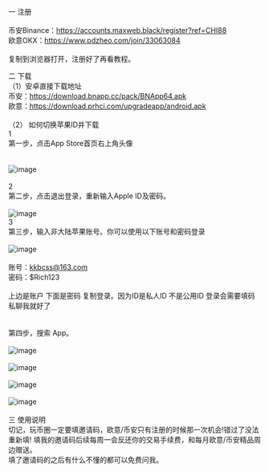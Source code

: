 


一 注册<br/><br/>
币安Binance：https://accounts.maxweb.black/register?ref=CHI88<br/>欧意OKX：https://www.pdzheo.com/join/33063084<br/><br/>
复制到浏览器打开，注册好了再看教程。

二 下载
<br/>（1）安卓直接下载地址<br/>币安：https://download.bnapp.cc/pack/BNApp64.apk<br/>
欧意：https://download.prhci.com/upgradeapp/android.apk
<br/><br/>（2） 如何切换苹果ID并下载<br/>1<br/>第一步，点击App Store首页右上角头像<br/><br/><br/>
![image](crypto_pics/AppMain.jpg)
<br/><br/>2<br/>第二步，点击退出登录，重新输入Apple ID及密码。<br/><br/>
![image](crypto_pics/AppRe.jpg)
<br/>3<br/>第三步，输入非大陆苹果账号。你可以使用以下账号和密码登录<br/><br/>
![image](crypto_pics/AppLog.jpg)<br/><br/>账号：kkbcss@163.com<br/>密码：$Rich123<br/><br/>上边是账户 下面是密码 复制登录。因为ID是私人ID  不是公用ID    登录会需要填码   私聊我就好了<br/><br/><br/>第四步，搜索 App。<br/><br/>
![image](crypto_pics/bnD.jpg)<br/><br/>
![image](crypto_pics/OAp.jpg)<br/><br/>
![image](crypto_pics/bnI.jpg)<br/><br/>
![image](crypto_pics/OI.jpg)<br/><br/>
三 使用说明<br/>切记，玩币圈一定要填邀请码，欧意/币安只有注册的时候那一次机会!错过了没法重新填! 填我的邀请码后续每周一会反还你的交易手续费，和每月欧意/币安精品周边赠送。<br/>填了邀请码的之后有什么不懂的都可以免费问我。



